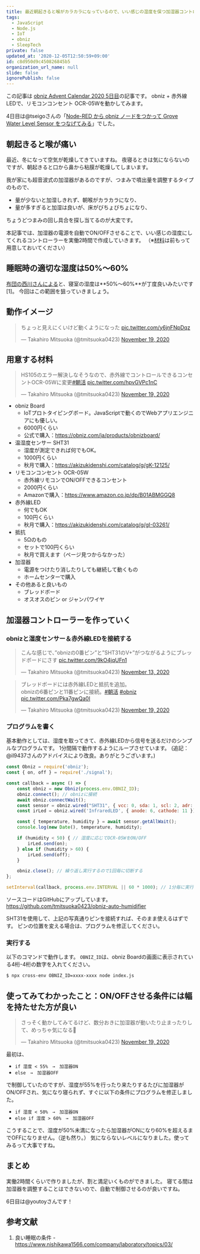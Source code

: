 ```yaml
---
title: 最近朝起きると喉がカラカラになっているので、いい感じの湿度を保つ加湿器コントローラーを2時間で作る
tags:
  - JavaScript
  - Node.js
  - IoT
  - obniz
  - SleepTech
private: false
updated_at: '2020-12-05T12:50:59+09:00'
id: c8d950d9c450826845b5
organization_url_name: null
slide: false
ignorePublish: false
---
```

この記事は [obniz Advent Calendar 2020 5日目](https://qiita.com/advent-calendar/2020/obniz)の記事です。
obniz + 赤外線LEDで、リモコンコンセント OCR-05Wを動かしてみます。

4日目は@tseigoさんの「[Node-RED から obniz ノードをつかって Grove Water Level Sensor をつなげてみる](https://qiita.com/tseigo)」でした。

## 朝起きると喉が痛い

最近、冬になって空気が乾燥してきていますね。
夜寝るときは気にならないのですが、朝起きると口から鼻から粘膜が乾燥してしまいます。

我が家にも超音波式の加湿器があるのですが、つまみで噴出量を調整するタイプのもので、

- 量が少ないと加湿しきれず、朝喉がカラカラになり、
- 量が多すぎると加湿は良いが、床がびちょびちょになり、

ちょうどつまみの回し具合を探し当てるのが大変です。

本記事では、加湿器の電源を自動でON/OFFさせることで、いい感じの湿度にしてくれるコントローラーを実働2時間で作成していきます。
（※[材料](https://qiita.com/tmisuoka0423/items/c8d950d9c450826845b5#%E7%94%A8%E6%84%8F%E3%81%99%E3%82%8B%E6%9D%90%E6%96%99)は前もって用意しておいてください）

## 睡眠時の適切な湿度は50%～60%

[布団の西川さんによる](https://www.nishikawa1566.com/company/laboratory/topics/03/)と、寝室の湿度は**50%～60%**が丁度良いみたいです[1]。
今回はこの範囲を狙っていきましょう。

## 動作イメージ

<blockquote class="twitter-tweet" data-conversation="none"><p lang="ja" dir="ltr">ちょっと見えにくいけど動くようになった <a href="https://t.co/y6jnFNpDqz">pic.twitter.com/y6jnFNpDqz</a></p>&mdash; Takahiro Mitsuoka (@tmitsuoka0423) <a href="https://twitter.com/tmitsuoka0423/status/1329421026334162949?ref_src=twsrc%5Etfw">November 19, 2020</a></blockquote> <script async src="https://platform.twitter.com/widgets.js" charset="utf-8"></script>

## 用意する材料

<blockquote class="twitter-tweet" data-conversation="none"><p lang="ja" dir="ltr">HS105のエラー解決しなそうなので、赤外線でコントロールできるコンセントOCR-05Wに変更<a href="https://twitter.com/hashtag/%E6%9C%9D%E6%B4%BB?src=hash&amp;ref_src=twsrc%5Etfw">#朝活</a> <a href="https://t.co/hpvGVPc1nC">pic.twitter.com/hpvGVPc1nC</a></p>&mdash; Takahiro Mitsuoka (@tmitsuoka0423) <a href="https://twitter.com/tmitsuoka0423/status/1329229333106286592?ref_src=twsrc%5Etfw">November 19, 2020</a></blockquote> <script async src="https://platform.twitter.com/widgets.js" charset="utf-8"></script>

- obniz Board
    - IoTプロトタイピングボード。JavaScriptで動くのでWebアプリエンジニアにも優しい。
    - 6000円くらい
    - 公式で購入：https://obniz.com/ja/products/obnizboard/
- 温湿度センサー SHT31
    - 湿度が測定できれば何でもOK。
    - 1000円くらい
    - 秋月で購入：https://akizukidenshi.com/catalog/g/gK-12125/
- リモコンコンセント OCR-05W
    - 赤外線リモコンでON/OFFできるコンセント
    - 2000円くらい
    - Amazonで購入：https://www.amazon.co.jp/dp/B01ABMGGQ8
- 赤外線LED
    - 何でもOK
    - 100円くらい
    - 秋月で購入：https://akizukidenshi.com/catalog/g/gI-03261/
- 抵抗
    - 5Ωのもの
    - セットで100円くらい
    - 秋月で買えます（ページ見つからなかった）
- 加湿器
    - 電源をつけたり消したりしても継続して動くもの
    - ホームセンターで購入
- その他あると良いもの
    - ブレッドボード
    - オスオスのピン or ジャンパワイヤ

## 加湿器コントローラーを作っていく

### obnizと湿度センサー＆赤外線LEDを接続する

<blockquote class="twitter-tweet" data-conversation="none"><p lang="ja" dir="ltr">こんな感じで、”obnizの0番ピン”と”SHT31のV+”がつながるようにブレッドボードにさす <a href="https://t.co/9kO4jqUFn1">pic.twitter.com/9kO4jqUFn1</a></p>&mdash; Takahiro Mitsuoka (@tmitsuoka0423) <a href="https://twitter.com/tmitsuoka0423/status/1327251993388146688?ref_src=twsrc%5Etfw">November 13, 2020</a></blockquote> <script async src="https://platform.twitter.com/widgets.js" charset="utf-8"></script>

<blockquote class="twitter-tweet" data-conversation="none"><p lang="ja" dir="ltr">ブレッドボードには赤外線LEDと抵抗を追加。<br>obnizの6番ピンと11番ピンに接続。<a href="https://twitter.com/hashtag/%E6%9C%9D%E6%B4%BB?src=hash&amp;ref_src=twsrc%5Etfw">#朝活</a> <a href="https://twitter.com/hashtag/obniz?src=hash&amp;ref_src=twsrc%5Etfw">#obniz</a> <a href="https://t.co/Pka7gwQa0I">pic.twitter.com/Pka7gwQa0I</a></p>&mdash; Takahiro Mitsuoka (@tmitsuoka0423) <a href="https://twitter.com/tmitsuoka0423/status/1329229910292905985?ref_src=twsrc%5Etfw">November 19, 2020</a></blockquote> <script async src="https://platform.twitter.com/widgets.js" charset="utf-8"></script>

### プログラムを書く

基本動作としては、湿度を取ってきて、赤外線LEDから信号を送るだけのシンプルなプログラムです。
1分間隔で動作するようにループさせています。
(追記：@il9437さんのアドバイスにより改良。ありがとうございます。)

```javascript
const Obniz = require('obniz');
const { on, off } = require('./signal');

const callback = async () => {
    const obniz = new Obniz(process.env.OBNIZ_ID);
    obniz.connect(); // obnizに接続
    await obniz.connectWait();
    const sensor = obniz.wired("SHT31", { vcc: 0, sda: 1, scl: 2, adr: 3, gnd: 4, addressmode: 5 });
    const irLed = obniz.wired('InfraredLED', { anode: 6, cathode: 11 });

    const { temperature, humidity } = await sensor.getAllWait();
    console.log(new Date(), temperature, humidity);

    if (humidity < 50) { // 湿度に応じてOCR-05WをON/OFF
        irLed.send(on);
    } else if (humidity > 60) {
        irLed.send(off);
    }

    obniz.close(); // 繰り返し実行するので1回毎に切断する
};

setInterval(callback, process.env.INTERVAL || 60 * 1000); // 1分毎に実行する
```

ソースコードはGitHubにアップしています。
https://github.com/tmitsuoka0423/obniz-auto-humidifier

SHT31を使用して、上記の写真通りピンを接続すれば、そのまま使えるはずです。
ピンの位置を変える場合は、プログラムを修正してください。

### 実行する

以下のコマンドで動作します。
`OBNIZ_ID`は、obniz Boardの画面に表示されている4桁-4桁の数字を入れてください。

```bash
$ npx cross-env OBNIZ_ID=xxxx-xxxx node index.js
```

## 使ってみてわかったこと：ON/OFFさせる条件には幅を持たせた方が良い

<blockquote class="twitter-tweet" data-conversation="none"><p lang="ja" dir="ltr">さっそく動かしてみてるけど、数分おきに加湿器が動いたり止まったりして、めっちゃ気になる👀</p>&mdash; Takahiro Mitsuoka (@tmitsuoka0423) <a href="https://twitter.com/tmitsuoka0423/status/1329430956348829696?ref_src=twsrc%5Etfw">November 19, 2020</a></blockquote> <script async src="https://platform.twitter.com/widgets.js" charset="utf-8"></script>

最初は、

- `if 湿度 < 55%　→　加湿器ON`
- `else　→　加湿器OFF`

で制御していたのですが、湿度が55%を行ったり来たりするたびに加湿器がON/OFFされ、気になり寝られず、すぐに以下の条件にプログラムを修正しました。

- `if 湿度 < 50%　→　加湿器ON`
- `else if 湿度 > 60%　→　加湿器OFF`

こうすることで、湿度が50%未満になったら加湿器がONになり60%を超えるまでOFFになりません。（逆も然り。）
気にならないレベルになりました。使ってみるって大事ですね。

## まとめ

実働2時間くらいで作りましたが、割と満足いくものができました。
寝てる間は加湿器を調整することはできないので、自動で制御させるのが良いですね。

6日目は@youtoyさんです！

## 参考文献

1. 良い睡眠の条件 - https://www.nishikawa1566.com/company/laboratory/topics/03/
